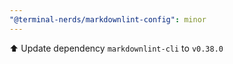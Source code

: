 ```yaml
---
"@terminal-nerds/markdownlint-config": minor
---
```


⬆️ Update dependency `markdownlint-cli` to `v0.38.0`
